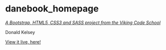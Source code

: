 # danebook_homepage

*[A Bootstrap, HTML5, CSS3 and SASS project from the Viking Code School](http://www.vikingcodeschool.com)*

Donald Kelsey

[View it live, here!](http://shadefinale.github.io/assignment_danebook_homepage/)